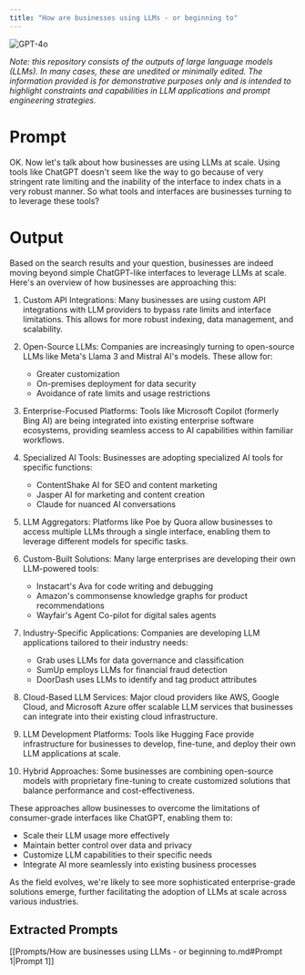 ```yaml
---
title: "How are businesses using LLMs - or beginning to"
---
```

![GPT-4o](https://img.shields.io/badge/GPT--4o-3333FF?style=for-the-badge&logo=openai&logoColor=white)



*Note: this repository consists of the outputs of large language models (LLMs). In many cases, these are unedited or minimally edited. The information provided is for demonstrative purposes only and is intended to highlight constraints and capabilities in LLM applications and prompt engineering strategies.*


# Prompt

OK. Now let's talk about how businesses are using LLMs at scale. Using tools like ChatGPT doesn't seem like the way to go because of very stringent rate limiting and the inability of the interface to index chats in a very robust manner. So what tools and interfaces are businesses turning to to leverage these tools?

# Output

Based on the search results and your question, businesses are indeed moving beyond simple ChatGPT-like interfaces to leverage LLMs at scale. Here's an overview of how businesses are approaching this:

1. Custom API Integrations:
   Many businesses are using custom API integrations with LLM providers to bypass rate limits and interface limitations. This allows for more robust indexing, data management, and scalability.

2. Open-Source LLMs:
   Companies are increasingly turning to open-source LLMs like Meta's Llama 3 and Mistral AI's models. These allow for:
   - Greater customization
   - On-premises deployment for data security
   - Avoidance of rate limits and usage restrictions

3. Enterprise-Focused Platforms:
   Tools like Microsoft Copilot (formerly Bing AI) are being integrated into existing enterprise software ecosystems, providing seamless access to AI capabilities within familiar workflows.

4. Specialized AI Tools:
   Businesses are adopting specialized AI tools for specific functions:
   - ContentShake AI for SEO and content marketing
   - Jasper AI for marketing and content creation
   - Claude for nuanced AI conversations

5. LLM Aggregators:
   Platforms like Poe by Quora allow businesses to access multiple LLMs through a single interface, enabling them to leverage different models for specific tasks.

6. Custom-Built Solutions:
   Many large enterprises are developing their own LLM-powered tools:
   - Instacart's Ava for code writing and debugging
   - Amazon's commonsense knowledge graphs for product recommendations
   - Wayfair's Agent Co-pilot for digital sales agents

7. Industry-Specific Applications:
   Companies are developing LLM applications tailored to their industry needs:
   - Grab uses LLMs for data governance and classification
   - SumUp employs LLMs for financial fraud detection
   - DoorDash uses LLMs to identify and tag product attributes

8. Cloud-Based LLM Services:
   Major cloud providers like AWS, Google Cloud, and Microsoft Azure offer scalable LLM services that businesses can integrate into their existing cloud infrastructure.

9. LLM Development Platforms:
   Tools like Hugging Face provide infrastructure for businesses to develop, fine-tune, and deploy their own LLM applications at scale.

10. Hybrid Approaches:
    Some businesses are combining open-source models with proprietary fine-tuning to create customized solutions that balance performance and cost-effectiveness.

These approaches allow businesses to overcome the limitations of consumer-grade interfaces like ChatGPT, enabling them to:
- Scale their LLM usage more effectively
- Maintain better control over data and privacy
- Customize LLM capabilities to their specific needs
- Integrate AI more seamlessly into existing business processes

As the field evolves, we're likely to see more sophisticated enterprise-grade solutions emerge, further facilitating the adoption of LLMs at scale across various industries.






## Extracted Prompts
[[Prompts/How are businesses using LLMs - or beginning to.md#Prompt 1|Prompt 1]]
